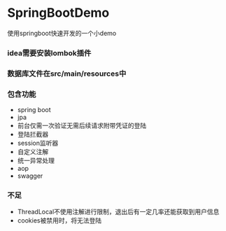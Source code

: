 # SpringBootDemo
使用springboot快速开发的一个小demo
### idea需要安装lombok插件
### 数据库文件在src/main/resources中

### 包含功能
- spring boot
- jpa
- 前台仅需一次验证无需后续请求附带凭证的登陆
- 登陆拦截器
- session监听器
- 自定义注解
- 统一异常处理
- aop
- swagger

### 不足
- ThreadLocal不使用注解进行限制，退出后有一定几率还能获取到用户信息
- cookies被禁用时，将无法登陆


